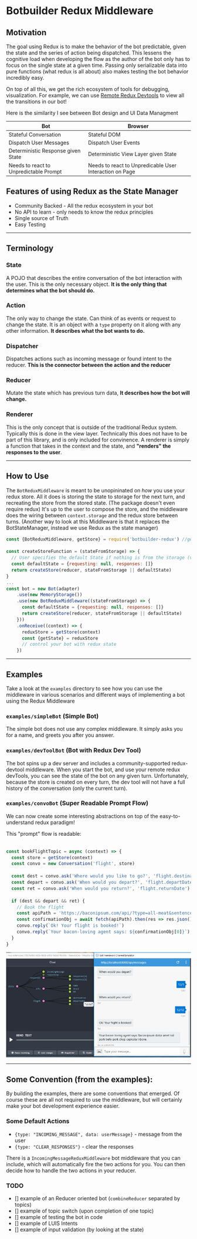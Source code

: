 # Botbuilder Redux Middleware

## Motivation
The goal using Redux is to make the behavior of the bot predictable, given the state and the series of action being dispatched. This lessens the cognitive load when developing the flow as the author of the bot only has to focus on the single state at a given time. Passing only serializable data into pure functions (what redux is all about) also makes testing the bot behavior incredibly easy. 

On top of all this, we get the rich ecosystem of tools for debugging, visualization.  For example, we can use [Remote Redux Devtools](https://github.com/zalmoxisus/remote-redux-devtools) to view all the transitions in our bot!

Here is the similarity I see between Bot design and UI Data Managment

| Bot                                          | Browser                                                  |
|----------------------------------------------|----------------------------------------------------------|
| Stateful Conversation                        | Stateful DOM                                             |
| Dispatch User Messages                       | Dispatch User Events                                     |
| Deterministic Response given State           | Deterministic View Layer given State                     |
| Needs to react to Unpredictable Prompt       | Needs to react to Unpredicable User Interaction on Page  |

## Features of using Redux as the State Manager
* Community Backed - All the redux ecosystem in your bot
* No API to learn - only needs to know the redux principles
* Single source of Truth
* Easy Testing

-------------

## Terminology
### State
A POJO that describes the entire conversation of the bot interaction with the user. This is the only necessary object. **It is the only thing that determines what the bot should do.**

### Action
The only way to change the state. Can think of as events or request to change the state. It is an object with a `type` property on it along with any other information. **It describes what the bot wants to do.**
‎
### Dispatcher
Dispatches actions such as incoming message or found intent to the reducer. **This is the connector between the action and the reducer**
‎
### Reducer
Mutate the state which has previous turn data, **It describes how the bot will change.**

### Renderer
This is the only concept that is outside of the traditional Redux system.  Typically this is done in the view layer.  Technically this does not have to be part of this library, and is only included for convinence.  A renderer is simply a function that takes in the context and the state, and **"renders" the responses to the user**.

------------

## How to Use

The `BotReduxMiddleware` is meant to be unopininated on _how_ you use your redux store.  All it does is storing the state to storage for the next turn, and recreating the store from the stored state.  (The package doesn't even require redux)  It's up to the user to compose the store, and the middleware does the wiring between `context.storage` and the redux store between turns.  (Another way to look at this Middleware is that it replaces the BotStateManager, instead we use Redux as the state manager)

```js
const {BotReduxMiddleware, getStore} = require('botbuilder-redux') //getStore is simply a helper function

const createStoreFunction = (stateFromStorage) => {
  // User specifies the default State if nothing is from the storage (very first turn)
  const defaultState = {requesting: null, responses: []} 
  return createStore(reducer, stateFromStorage || defaultState)
}
...
const bot = new Bot(adapter)
    .use(new MemoryStorage())
    .use(new BotReduxMiddleware((stateFromStorage) => {
      const defaultState = {requesting: null, responses: []}
      return createStore(reducer, stateFromStorage || defaultState)
    }))
    .onReceive((context) => {
      reduxStore = getStore(context)
      const {getState} = reduxStore
      // control your bot with redux state
    })
```

------------
## Examples

Take a look at the `examples` directory to see how you can use the middleware in various scenarios and different ways of implementing a bot using the Redux Middleware

### `examples/simpleBot` (Simple Bot)
The simple bot does not use any complex middleware.  It simply asks you for a name, and greets you after you answer.

### `examples/devToolBot` (Bot with Redux Dev Tool)
The bot spins up a dev server and includes a community-supported redux-devtool middleware.  When you start the bot, and use your remote redux devTools, you can see the state of the bot on any given turn.  Unfortunately, because the store is created on every turn, the dev tool will not have a full history of the conversation (only the current turn).

### `examples/convoBot` (Super Readable Prompt Flow)
We can now create some interesting abstractions on top of the easy-to-understand redux paradigm!

This "prompt" flow is readable:

```js

const bookFlightTopic = async (context) => {
  const store = getStore(context)
  const convo = new Conversation('flight', store)
  
  const dest = convo.ask('Where would you like to go?', 'flight.destination')
  const depart = convo.ask('When would you depart?', 'flight.departDate')
  const ret = convo.ask('When would you return?', 'flight.returnDate')

  if (dest && depart && ret) {
    // Book the flight
    const apiPath = 'https://baconipsum.com/api/?type=all-meat&sentences=1&start-with-lorem=1'
    const confirmationObj = await fetch(apiPath).then(res => res.json())
    convo.reply(`Ok! Your flight is booked!`)
    convo.reply(`Your bacon-loving agent says: ${confirmationObj[0]}`)
  }
}
```
![devtools](assets/devtoolsCapture.jpg)

-------------
## Some Convention (from the examples):

By building the examples, there are some conventions that emerged.  Of course these are all not required to use the middleware, but will certainly make your bot development experience easier.

### Some Default Actions
* `{type: "INCOMING_MESSAGE", data: userMessage}` - message from the user
* `{type: "CLEAR_RESPONSES"}` - clear the responses

There is a `IncomingMessageReduxMiddleware` bot middleware that you can include, which will automatically fire the two actions for you. You can then decide how to handle the two actions in your reducer.

### TODO
- [] example of an Reducer oriented bot (`combineReducer` separated by topics)
- [] example of topic switch (upon completion of one topic)
- [] example of testing the bot in code
- [] example of LUIS Intents
- [] example of input validation (by looking at the state)